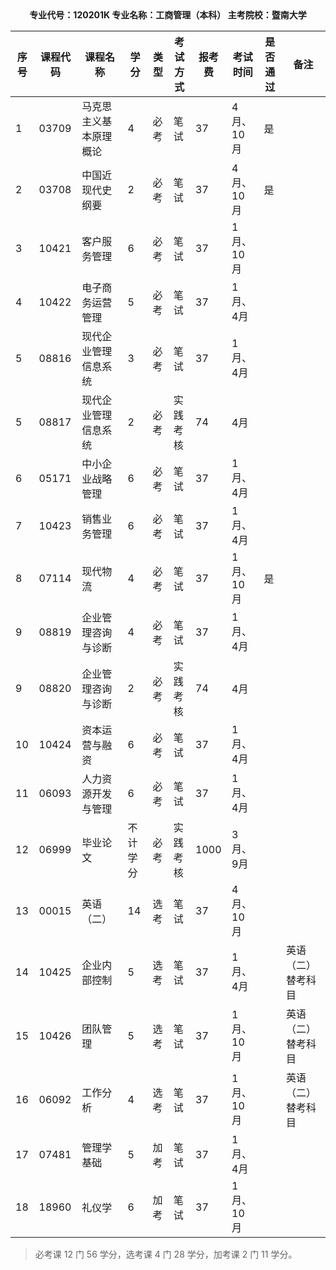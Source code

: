 <center><b>专业代号：120201K 专业名称：工商管理（本科） 主考院校：暨南大学</b></center>

| 序号 | 课程代码 | 课程名称               | 学分     | 类型 | 考试方式 | 报考费 | 考试时间  | 是否通过 | 备注               |
| ---- | -------- | ---------------------- | -------- | ---- | -------- | ------ | --------- | -------- | ------------------ |
| 1    | 03709    | 马克思主义基本原理概论 | 4        | 必考 | 笔试     | 37     | 4月、10月 | 是       |                    |
| 2    | 03708    | 中国近现代史纲要       | 2        | 必考 | 笔试     | 37     | 4月、10月 | 是       |                    |
| 3    | 10421    | 客户服务管理           | 6        | 必考 | 笔试     | 37     | 1月、10月 |          |                    |
| 4    | 10422    | 电子商务运营管理       | 5        | 必考 | 笔试     | 37     | 1月、4月  |          |                    |
| 5    | 08816    | 现代企业管理信息系统   | 3        | 必考 | 笔试     | 37     | 1月、4月  |          |                    |
| 5    | 08817    | 现代企业管理信息系统   | 2        | 必考 | 实践考核 | 74     | 4月       |          |                    |
| 6    | 05171    | 中小企业战略管理       | 6        | 必考 | 笔试     | 37     | 1月、4月  |          |                    |
| 7    | 10423    | 销售业务管理           | 6        | 必考 | 笔试     | 37     | 1月、4月  |          |                    |
| 8    | 07114    | 现代物流               | 4        | 必考 | 笔试     | 37     | 1月、10月 | 是       |                    |
| 9    | 08819    | 企业管理咨询与诊断     | 4        | 必考 | 笔试     | 37     | 1月、4月  |          |                    |
| 9    | 08820    | 企业管理咨询与诊断     | 2        | 必考 | 实践考核 | 74     | 4月       |          |                    |
| 10   | 10424    | 资本运营与融资         | 6        | 必考 | 笔试     | 37     | 1月、4月  |          |                    |
| 11   | 06093    | 人力资源开发与管理     | 6        | 必考 | 笔试     | 37     | 1月、4月  |          |                    |
| 12   | 06999    | 毕业论文               | 不计学分 | 必考 | 实践考核 | 1000   | 3月、9月  |          |                    |
| 13   | 00015    | 英语（二）             | 14       | 选考 | 笔试     | 37     | 4月、10月 |          |                    |
| 14   | 10425    | 企业内部控制           | 5        | 选考 | 笔试     | 37     | 1月、4月  |          | 英语（二）替考科目 |
| 15   | 10426    | 团队管理               | 5        | 选考 | 笔试     | 37     | 1月、10月 |          | 英语（二）替考科目 |
| 16   | 06092    | 工作分析               | 4        | 选考 | 笔试     | 37     | 1月、10月 |          | 英语（二）替考科目 |
| 17   | 07481    | 管理学基础             | 5        | 加考 | 笔试     | 37     | 1月、4月  |          |                    |
| 18   | 18960    | 礼仪学                 | 6        | 加考 | 笔试     | 37     | 1月、10月 |          |                    |

> 必考课 12 门 56 学分，选考课 4 门 28 学分，加考课 2 门 11 学分。